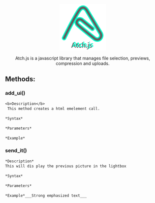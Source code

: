 <p align="center">
<img src="./atch_logo.svg" width="30%">
</p>
<p align="center">  Atch.js is a javascript library that manages file selection, previews, compression and uploads. </p>

## Methods: ##

### add_ui() ###
    <b>Description</b>  
     This method creates a html emelement call.

    *Syntax*

    *Parameters* 

    *Example*

### send_it() ### 
    *Description*
    This will dis play the previous picture in the lightbox

    *Syntax*

    *Parameters* 

    *Example*___Strong emphasized text___ 

